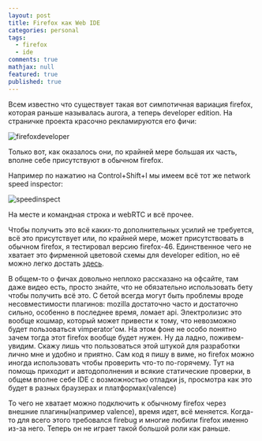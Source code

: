 ```yaml
---
layout: post
title: Firefox как Web IDE
categories: personal
tags: 
  - firefox
  - ide
comments: true
mathjax: null
featured: true
published: true
---
```


Всем известно что существует такая вот симпотичная вариация firefox, которая
раньше называлась aurora, а теперь developer edition. На страничке проекта
красочно рекламируются его фичи:

![firefoxdeveloper](http://i.imgur.com/bJPu5GZ.png)

Только вот, как оказалось они, по крайней мере большая их часть,  вполне себе
присутствуют в обычном firefox.

<!--excerpt-->

Например по нажатию на Control+Shift+I мы имеем всё тот же network speed inspector:

![speedinspect](http://i.imgur.com/EB3l7AA.png)

На месте и командная строка и webRTC и всё прочее.

Чтобы получить это всё каких-то дополнительных усилий не требуется, всё это
присутствует или, по крайней мере, может присутствовать в обычном firefox,
я тестировал версию firefox-46. Единственное чего не хватает это фирменной
цветовой схемы для developer edition, но её можно легко достать <a
href="https://addons.mozilla.org/ru/firefox/addon/devedition-theme-enabler/">здесь</a>.

В общем-то о фичах довольно неплохо рассказано на офсайте, там даже видео
есть, просто знайте, что не обязательно использовать бету чтобы получить всё
это. С бетой всегда могут быть проблемы вроде несовместимости плагинов:
mozilla достаточно часто и достаточно сильно, особенно в последнее время,
ломает api. Электролизис это вообще кошмар, который может привести к тому,
что невозможно будет пользоваться vimperator'ом. На этом фоне не особо
понятно зачем тогда этот firefox вообще будет нужен. Ну да ладно,
поживем-увидим. Скажу лишь что пользоваться этой штукой для разработки лично
мне и удобно и приятно. Сам код я пишу в виме, но firefox можно иногда
использовать чтобы проверить что-то по-горячему. Тут на помощь приходит
и автодополнения и всякие статические проверки, в общем вполне себе IDE
с возможностью отладки js, просмотра как это будет в разных браузерах
и платформах(valence)

То чего не хватает можно подключить к обычному firefox через внешние
плагины(например valence), время идет, всё меняется. Когда-то для всего этого
требовался firebug и многие любили firefox именно из-за него. Теперь он не
играет такой большой роли как раньше.
